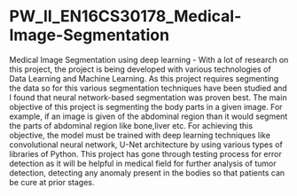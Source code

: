 # PW_II_EN16CS30178_Medical-Image-Segmentation
Medical Image Segmentation using  deep learning - 
With a lot of research on this project, the project is being developed with various technologies of Data Learning and Machine Learning.
As this project requires segmenting the data so for this various segmentation techniques have been studied and
I found that neural network-based segmentation was proven best.
The main objective of this project is segmenting the body parts in a given image.
For example, if an image is given of the abdominal region than it would segment the parts of abdominal region like bone,liver etc.
For achieving this objective, the model must be trained with deep learning techniques
like convolutional neural network, U-Net architecture by using various types of libraries of Python.
This project has gone through testing process for error detection as it will be helpful
in medical field for further analysis of tumor detection, detecting any anomaly present in the bodies 
so that patients can be cure at prior stages.

